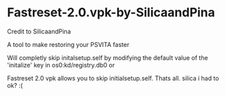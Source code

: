 # Fastreset-2.0.vpk-by-SilicaandPina
Credit to SilicaandPina

A tool to make restoring your PSVITA faster

Will completly skip initalsetup.self by modifying the default value of the 'initalize' key in os0:kd/registry.db0
or

Fastreset 2.0 vpk allows you to skip initialsetup.self. Thats all.
silica i had to ok? :(
